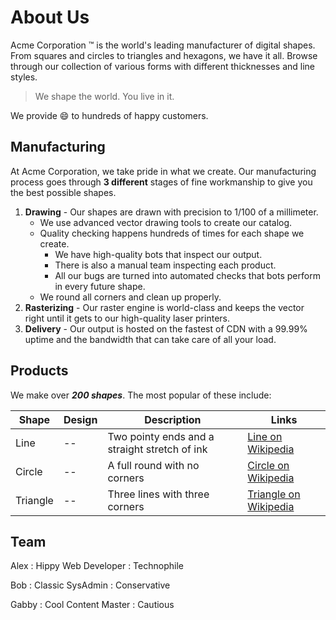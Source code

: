 # About Us

Acme Corporation &trade; is the world's leading manufacturer of digital shapes. From squares and circles to triangles and hexagons, we have it all. Browse through our collection of various forms with different thicknesses and line styles.


> We shape the world. You live in it.

We provide :smile: to hundreds of happy customers.

## Manufacturing

At Acme Corporation, we take pride in what we create. Our manufacturing process goes through __3 different__ stages of fine workmanship to give you the best possible shapes.


1) __Drawing__ - Our shapes are drawn with precision to 1/100 of a millimeter.
   * We use advanced vector drawing tools to create our catalog.
   * Quality checking happens hundreds of times for each shape we create.
     * We have high-quality bots that inspect our output.
     * There is also a manual team inspecting each product.
     * All our bugs are turned into automated checks that bots perform in every future shape.
   * We round all corners and clean up properly.
2) __Rasterizing__ - Our raster engine is world-class and keeps the vector right until it gets to our high-quality laser printers.
3) __Delivery__ - Our output is hosted on the fastest of CDN with a 99.99% uptime and the bandwidth that can take care of all your load.

## Products

We make over __*200 shapes*__. The most popular of these include:

Shape | Design | Description | Links
------|--------|-------------|------
Line  |  --    | Two pointy ends and a straight stretch of ink | [Line on Wikipedia](https://en.wikipedia.org/wiki/Line_(geometry))
Circle|  --    | A full round with no corners | [Circle on Wikipedia](https://en.wikipedia.org/wiki/Circle)
Triangle|   --   | Three lines with three corners | [Triangle on Wikipedia](https://en.wikipedia.org/wiki/Triangle)

## Team


Alex
: Hippy Web Developer
: Technophile

Bob
: Classic SysAdmin
: Conservative

Gabby
: Cool Content Master
: Cautious

